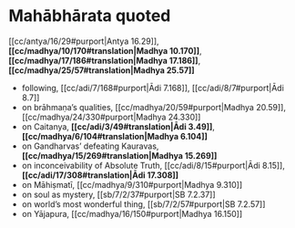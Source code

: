 # Mahābhārata quoted

[[cc/antya/16/29#purport|Antya 16.29]], **[[cc/madhya/10/170#translation|Madhya 10.170]]**, **[[cc/madhya/17/186#translation|Madhya 17.186]]**, **[[cc/madhya/25/57#translation|Madhya 25.57]]**

* following, [[cc/adi/7/168#purport|Ādi 7.168]], [[cc/adi/8/7#purport|Ādi 8.7]]
* on brāhmaṇa’s qualities, [[cc/madhya/20/59#purport|Madhya 20.59]], [[cc/madhya/24/330#purport|Madhya 24.330]]
* on Caitanya, **[[cc/adi/3/49#translation|Ādi 3.49]]**, **[[cc/madhya/6/104#translation|Madhya 6.104]]**
* on Gandharvas’ defeating Kauravas, **[[cc/madhya/15/269#translation|Madhya 15.269]]**
* on inconceivability of Absolute Truth, [[cc/adi/8/15#purport|Ādi 8.15]], **[[cc/adi/17/308#translation|Ādi 17.308]]**
* on Māhiṣmatī, [[cc/madhya/9/310#purport|Madhya 9.310]]
* on soul as mystery, [[sb/7/2/37#purport|SB 7.2.37]]
* on world’s most wonderful thing, [[sb/7/2/57#purport|SB 7.2.57]]
* on Yājapura, [[cc/madhya/16/150#purport|Madhya 16.150]]
